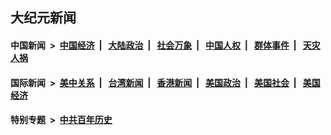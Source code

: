 ## 大纪元新闻

#### 中国新闻 &nbsp;>&nbsp; [中国经济](indexes/ncid283/README.md?11101645) &nbsp;| &nbsp; [大陆政治](indexes/ncid277/README.md?11101645) &nbsp;| &nbsp; [社会万象](indexes/ncid282/README.md?11101645) &nbsp;| &nbsp; [中国人权](indexes/ncid278/README.md?11101645) &nbsp;| &nbsp; [群体事件](indexes/ncid279/README.md?11101645) &nbsp;| &nbsp; [天灾人祸](indexes/ncid280/README.md?11101645)

#### 国际新闻 &nbsp;>&nbsp; [美中关系](indexes/nf1412576/README.md?11101645) &nbsp;| &nbsp; [台湾新闻](indexes/ncid1349361/README.md?11101645) &nbsp;| &nbsp; [香港新闻](indexes/ncid1349362/README.md?11101645) &nbsp;| &nbsp; [美国政治](indexes/ncid1078159/README.md?11101645) &nbsp;| &nbsp; [美国社会](indexes/ncid1078160/README.md?11101645) &nbsp;| &nbsp; [美国经济](indexes/ncid1078158/README.md?11101645)

#### 特别专题 &nbsp;>&nbsp; [中共百年历史](https://github.com/epoch-news/epoch-special/blob/master/README.md?11101645)  
